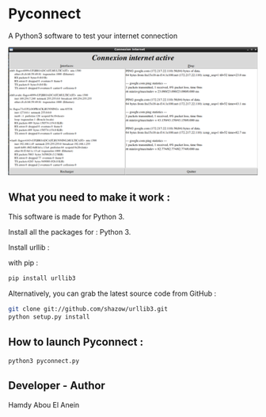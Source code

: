 # Pyconnect

A Python3 software to test your internet connection  

![Screenshot](screenshot.png)  



## What you need to make it work :

This software is made for Python 3.  

Install all the packages for : Python 3.  

Install urllib :

with pip :  

```sh
pip install urllib3
```   
Alternatively, you can grab the latest source code from GitHub :  

```sh
git clone git://github.com/shazow/urllib3.git  
python setup.py install
```   
## How to launch Pyconnect :  

```sh
python3 pyconnect.py
```  

## Developer - Author

Hamdy Abou El Anein
